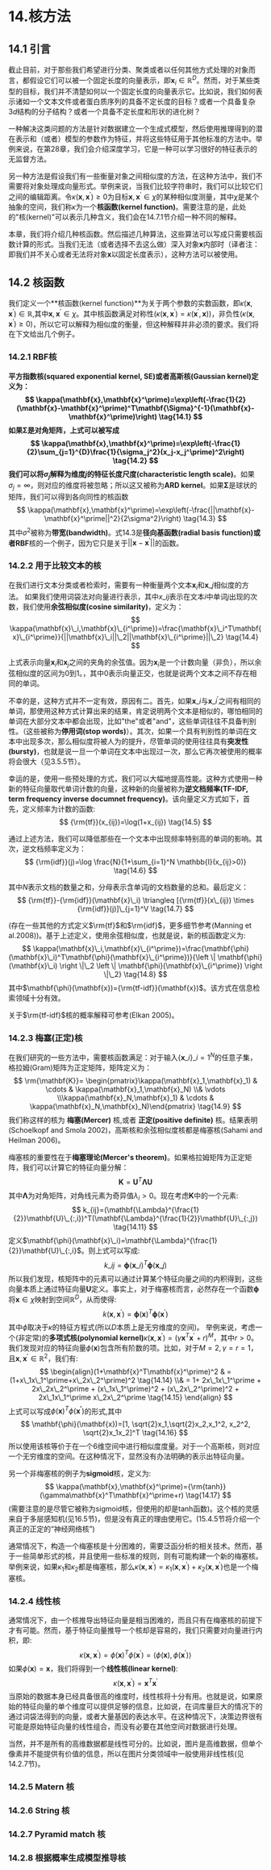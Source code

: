 # 14.核方法

## 14.1 引言

截止目前，对于那些我们希望进行分类、聚类或者以任何其他方式处理的对象而言，都假设它们可以被一个固定长度的向量表示，即$\mathbf{x}_i \in \mathbb{R}^D$。然而，对于某些类型的目标，我们并不清楚如何以一个固定长度的向量表示它。比如说，我们如何表示诸如一个文本文件或者蛋白质序列的具备不定长度的目标？或者一个具备复杂$3d$结构的分子结构？或者一个具备不定长度和形状的进化树？

一种解决这类问题的方法是针对数据建立一个生成式模型，然后使用推理得到的潜在表示和（或者）模型的参数作为特征，并将这些特征用于其他标准的方法中。举例来说，在第28章，我们会介绍深度学习，它是一种可以学习很好的特征表示的无监督方法。

另一种方法是假设我们有一些衡量对象之间相似度的方法，在这种方法中，我们不需要将对象处理成向量形式。举例来说，当我们比较字符串时，我们可以比较它们之间的编辑距离。令$\kappa(\mathbf{x},\mathbf{x}^\prime)\ge0$为目标$\mathbf{x},\mathbf{x}^\prime\in\chi$的某种相似度测量，其中$\chi$是某个抽象的空间，我们称$\kappa$为一个**核函数(kernel function)**。需要注意的是，此处的"核(kernel)"可以表示几种含义，我们会在14.7.1节介绍一种不同的解释。

本章，我们将介绍几种核函数。然后描述几种算法，这些算法可以写成只需要核函数计算的形式。当我们无法（或者选择不去这么做）深入对象$\mathbf{x}$内部时（译者注：即我们并不关心或者无法将对象$\mathbf{x}$以固定长度表示），这种方法可以被使用。

## 14.2 核函数

我们定义一个**核函数(kernel function)**为关于两个参数的实数函数，即$\kappa(\mathbf{x},\mathbf{x}^\prime)\in\mathbb{R}$,其中$\mathbf{x},\mathbf{x}^\prime\in\chi$。其中核函数满足对称性($\kappa(\mathbf{x},\mathbf{x}^\prime)=\kappa(\mathbf{x}^\prime,\mathbf{x})$)，非负性($\kappa(\mathbf{x},\mathbf{x}^\prime)\ge 0$)，所以它可以解释为相似度的衡量，但这种解释并非必须的要求。我们将在下文给出几个例子。

### 14.2.1 RBF核

**平方指数核(squared exponential kernel, SE)**或者**高斯核(Gaussian kernel)**定义为：
$$
\kappa(\mathbf{x},\mathbf{x}^\prime)=\exp\left(-\frac{1}{2}(\mathbf{x}-\mathbf{x}^\prime)^T\mathbf{\Sigma}^{-1}(\mathbf{x}-\mathbf{x}^\prime)\right) \tag{14.1}
$$
如果$\mathbf{\Sigma}$是对角矩阵，上式可以被写成
$$
\kappa(\mathbf{x},\mathbf{x}^\prime)=\exp\left(-\frac{1}{2}\sum_{j=1}^{D}\frac{1}{\sigma_j^2}(x_j-x_j^\prime)^2\right) \tag{14.2}
$$
我们可以将$\sigma_j$解释为维度$j$的**特征长度尺度(characteristic length scale)**。如果$\sigma_j=\infty$，则对应的维度将被忽略；所以这又被称为**ARD kernel**。如果$\mathbf{\Sigma}$是球状的矩阵，我们可以得到各向同性的核函数
$$
\kappa(\mathbf{x},\mathbf{x}^\prime)=\exp\left(-\frac{||\mathbf{x}-\mathbf{x}^\prime||^2}{2\sigma^2}\right) \tag{14.3}
$$
其中$\sigma^2$被称为**带宽(bandwidth)**。式14.3是**径向基函数(radial basis function)**或者**RBF**核的一个例子，因为它只是关于$||\mathbf{x}-\mathbf{x}^\prime||$的函数。

### 14.2.2 用于比较文本的核

在我们进行文本分类或者检索时，需要有一种衡量两个文本$\mathbf{x}_i$和$\mathbf{x}\_j$相似度的方法。 如果我们使用词袋法对向量进行表示，其中$x\_{ij}$表示在文本$i$中单词$j$出现的次数，我们使用**余弦相似度(cosine similarity)**，定义为：
$$
\kappa(\mathbf{x}\_i,\mathbf{x}\_{i^\prime})=\frac{\mathbf{x}\_i^T\mathbf{x}\_{i^\prime}}{||\mathbf{x}\_i||\_2||\mathbf{x}\_{i^\prime}||\_2} \tag{14.4}
$$

上式表示向量$\mathbf{x}_i$和$\mathbf{x}_j$之间的夹角的余弦值。因为$\mathbf{x}_i$是一个计数向量（非负），所以余弦相似度的区间为0到1。，其中0表示向量正交，也就是说两个文本之间不存在相同的单词。

不幸的是，这种方式并不一定有效，原因有二。首先，如果$\mathbf{x}\_i$与$\mathbf{x}\_{i^\prime}$之间有相同的单词，那使用这种方式计算出来的结果，肯定说明两个文本是相似的，哪怕相同的单词在大部分文本中都会出现，比如"the"​或者​"and"​，这些单词往往不具备判别性。（这些被称为**停用词(stop words)**）。其次，如果一个具有判别性的单词在文本中出现多次，那么相似度将被人为的提升，尽管单词的使用往往具有**突发性(bursty)**，也就是说一旦一个单词在文本中出现过一次，那么它再次被使用的概率将会很大（见3.5.5节）。

幸运的是，使用一些预处理的方式，我们可以大幅地提高性能。这种方式使用一种新的特征向量取代单词计数的向量，这种新的向量被称为**逆文档频率(TF-IDF, term frequency inverse documnet frequency)**。该向量定义方式如下，首先，定义频率为计数的函数:
$$
{\rm{tf}}(x_{ij})=\log(1+x_{ij}) \tag{14.5}
$$

通过上述方法，我们可以降低那些在一个文本中出现频率特别高的单词的影响。其次，逆文档频率定义为：
$$
{\rm{idf}}(j)=\log \frac{N}{1+\sum_{i=1}^N \mathbb{I}(x_{ij}>0)} \tag{14.6}
$$

其中$N$表示文档的数量之和，分母表示含单词$j$的文档数量的总和。最后定义：
$$
{\rm{tf}}-{\rm{idf}}(\mathbf{x}\_i) \triangleq [{\rm{tf}}(x\_{ij}) \times {\rm{idf}}(j)]\_{j=1}^V \tag{14.7}
$$

(存在一些其他的方式定义$\rm{tf}$和$\rm{idf}$，更多细节参考(Manning et al.2008))。基于上述定义，使用余弦相似度，也就是说，新的核函数定义为:
$$
\kappa(\mathbf{x}\_i,\mathbf{x}\_{i^\prime})=\frac{\mathbf{\phi}(\mathbf{x}\_i)^T\mathbf{\phi}(\mathbf{x}\_{i^\prime})}{\left \| \mathbf{\phi}(\mathbf{x}\_i) \right \|\_2 \left \| \mathbf{\phi}(\mathbf{x}\_{i^\prime}) \right \|\_2} \tag{14.8}
$$
其中$\mathbf{\phi}(\mathbf{x})={\rm{tf-idf}}(\mathbf{x})$。该方式在信息检索领域十分有效。

关于$\rm{tf-idf}$核的概率解释可参考(Elkan 2005)。

### 14.2.3 梅塞(正定)核

在我们研究的一些方法中，需要核函数满足：对于输入$\{\mathbf{x}\_i\}\_{i=1}^N$的任意子集，格拉姆(Gram)矩阵为正定矩阵，矩阵定义为：
$$
\rm{\mathbf{K}}= \begin{pmatrix}\kappa(\mathbf{x}_1,\mathbf{x}_1) & \cdots & \kappa(\mathbf{x}_1,\mathbf{x}_N) \\& \vdots \\\kappa(\mathbf{x}_N,\mathbf{x}_1) & \cdots & \kappa(\mathbf{x}_N,\mathbf{x}_N)\end{pmatrix} \tag{14.9}
$$
我们称这样的核为 **梅塞(Mercer)** 核,或者 **正定(positive definite)** 核。结果表明(Schoelkopf and Smola 2002)，高斯核和余弦相似度核都是梅塞核(Sahami and Heilman 2006)。

梅塞核的重要性在于**梅塞理论(Mercer's theorem)**。如果格拉姆矩阵为正定矩阵，我们可以计算它的特征向量分解：
$$
\mathbf{K}=\mathbf{U}^T\mathbf{\Lambda}\mathbf{U} \tag{14.10}
$$
其中$\mathbf{\Lambda}$为对角矩阵，对角线元素为奇异值$\lambda_i\gt0$。现在考虑$\mathbf{K}$中的一个元素:
$$
k_{ij}=(\mathbf{\Lambda}^{\frac{1}{2}}\mathbf{U}\_{:,i})^T(\mathbf{\Lambda}^{\frac{1}{2}}\mathbf{U}\_{:,j}) \tag{14.11}
$$
定义$\mathbf{\phi}(\mathbf{x}\_i)=\mathbf{\Lambda}^{\frac{1}{2}}\mathbf{U}\_{:,i}$。则上式可以写成:
$$
k\_{ij}=\mathbf{\phi}(\mathbf{x}\_i)^T\mathbf{\phi}(\mathbf{x}\_j) \tag{14.12}
$$
所以我们发现，核矩阵中的元素可以通过计算某个特征向量之间的内积得到，这些向量本质上通过特征向量$\mathbf{U}$定义。事实上，对于梅塞核而言，必然存在一个函数$\mathbf{\phi}$将$\mathbf{x}\in{\chi}$映射到空间$\mathbb{R}^D$，从而使得:
$$
k(\mathbf{x},\mathbf{x}^\prime)=\mathbf{\phi}(\mathbf{x})^T\mathbf{\phi}(\mathbf{x}^\prime) \tag{14.13}
$$
其中$\phi$取决于$\kappa$的特征方程式(所以$D$本质上是无穷维度的空间)。
举例来说，考虑一个(非定常)的**多项式核(polynomial kernel)**$\kappa(\mathbf{x},\mathbf{x}^\prime)=(\gamma\mathbf{x}^T\mathbf{x}^\prime+r)^M$，其中$r\gt0$。我们发现对应的特征向量$\phi(\mathbf{x})$包含所有阶数的项。比如，对于$M=2,\gamma=r=1$，且$\mathbf{x},\mathbf{x}^\prime \in \mathbb{R}^2$，我们有:
$$
\begin{align}(1+\mathbf{x}^T\mathbf{x}^\prime)^2 & = (1+x\_1x\_1^\prime+x\_2x\_2^\prime)^2 \tag{14.14} \\& = 1+ 2x\_1x\_1^\prime + 2x\_2x\_2^\prime + (x\_1x\_1^\prime)^2 + (x\_2x\_2^\prime)^2 + 2x\_1x\_1^\prime x\_2x\_2^\prime \tag{14.15} \end{align}
$$
上式可以写成$\phi(\mathbf{x})^T\phi(\mathbf{x^\prime})$的形式,其中
$$
\mathbf{\phi}(\mathbf{x})=[1, \sqrt{2}x_1,\sqrt{2}x_2,x_1^2, x_2^2, \sqrt{2}x_1x_2]^T \tag{14.16}
$$
所以使用该核等价于在一个6维空间中进行相似度度量。对于一个高斯核，则对应一个无穷维度的空间。在这种情况下，显然没有办法明确的表示出特征向量。

另一个非梅塞核的例子为**sigmoid**核，定义为:
$$
\kappa(\mathbf{x},\mathbf{x}^\prime)={\rm{tanh}}(\gamma\mathbf{x}^T\mathbf{x}^\prime+r) \tag{14.17}
$$
(需要注意的是尽管它被称为sigmoid核，但使用的却是tanh函数)。这个核的灵感来自于多层感知机(见16.5节)，但是没有真正的理由使用它。(15.4.5节将介绍一个真正的正定的“神经网络核”)

通常情况下，构造一个梅塞核是十分困难的，需要泛函分析的相关技术。然而，基于一些简单形式的核，并且使用一些标准的规则，则有可能构建一个新的梅塞核。举例来说，如果$\kappa_1$和$\kappa_2$都是梅塞核，那么$\kappa(\mathbf{x},\mathbf{x}^\prime)=\kappa_1(\mathbf{x},\mathbf{x}^\prime)+\kappa_2(\mathbf{x},\mathbf{x}^\prime)$也是一个梅塞核。

### 14.2.4 线性核

通常情况下，由一个核推导出特征向量是相当困难的，而且只有在梅塞核的前提下才有可能。然而，基于特征向量推导一个核却是容易的，我们只需要对向量进行内积，即:
$$
\kappa(\mathbf{x},\mathbf{x}^\prime)=\phi(\mathbf{x})^T\phi(\mathbf{x}^\prime)=\left\langle \phi(\mathbf{x}),\phi(\mathbf{x}^\prime) \right\rangle \tag{14.18}
$$
如果$\phi(\mathbf{x})=\mathbf{x}$，我们将得到一个**线性核(linear kernel)**:
$$
\kappa(\mathbf{x},\mathbf{x}^\prime)=\mathbf{x}^T\mathbf{x}^\prime \tag{14.19}
$$
当原始的数据本身已经具备很高的维度时，线性核将十分有用。也就是说，如果原始的特征向量的单个维度可以提供足够的信息，比如说，在词库量巨大的情况下的通过词袋法得到的向量，或者大量基因的表达水平。在这种情况下，决策边界很有可能是原始特征向量的线性组合，而没有必要在其他空间对数据进行处理。

当然，并不是所有的高维数据都是线性可分的。比如说，图片是高维数据，但单个像素并不能提供有价值的信息，所以在图片分类领域中一般使用非线性核(见14.2.7节)。

### 14.2.5 Matern 核

### 14.2.6 String 核

### 14.2.7 Pyramid match 核

### 14.2.8 根据概率生成模型推导核
